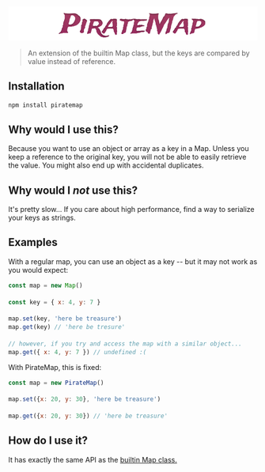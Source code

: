 ![PirateMap](./piratemap.png)

> An extension of the builtin Map class, but the keys are compared by value instead of reference.

## Installation

```shell
npm install piratemap
```

## Why would I use this?

Because you want to use an object or array as a key in a Map. Unless you keep a
reference to the original key, you will not be able to easily retrieve the
value. You might also end up with accidental duplicates.

## Why would I _not_ use this?

It's pretty slow... If you care about high performance, find a way to serialize
your keys as strings.

## Examples

With a regular map, you can use an object as a key -- but it may not work as
you would expect:

```javascript
const map = new Map()

const key = { x: 4, y: 7 }

map.set(key, 'here be treasure')
map.get(key) // 'here be tresure'

// however, if you try and access the map with a similar object...
map.get({ x: 4, y: 7 }) // undefined :(
```

With PirateMap, this is fixed:

```javascript
const map = new PirateMap()

map.set({x: 20, y: 30}, 'here be treasure')

map.get({x: 20, y: 30}) // 'here be treasure'
```

## How do I use it?

It has exactly the same API as the [builtin Map
class.](https://developer.mozilla.org/en/docs/Web/JavaScript/Reference/Global_Objects/Map)
